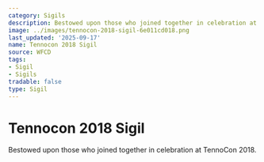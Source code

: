 ```yaml
---
category: Sigils
description: Bestowed upon those who joined together in celebration at TennoCon 2018.
image: ../images/tennocon-2018-sigil-6e011cd018.png
last_updated: '2025-09-17'
name: Tennocon 2018 Sigil
source: WFCD
tags:
- Sigil
- Sigils
tradable: false
type: Sigil
---
```


# Tennocon 2018 Sigil

Bestowed upon those who joined together in celebration at TennoCon 2018.

